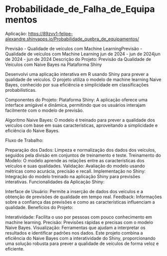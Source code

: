 # Probabilidade_de_Falha_de_Equipamentos
Aplicação: https://89zvv1-felipe-alexandre.shinyapps.io/Probabilidade_quebra_de_equipamentos/


Previsão - Qualidade de veículos com Machine LearningPrevisão - Qualidade de veículos com Machine Learning
jun de 2024 - jun de 2024jun de 2024 - jun de 2024
Descrição do Projeto: Previsão da Qualidade de Veículos com Naive Bayes na Plataforma Shiny

Desenvolvi uma aplicação interativa em R usando Shiny para prever a qualidade de veículos. O projeto utiliza o modelo de machine learning Naive Bayes, conhecido por sua eficiência e simplicidade em classificações probabilísticas.

Componentes do Projeto:
Plataforma Shiny:
A aplicação oferece uma interface amigável e dinâmica, permitindo que os usuários interajam facilmente com o modelo de previsão.

Algoritmo Naive Bayes:
O modelo é treinado para prever a qualidade dos veículos com base em suas características, aproveitando a simplicidade e eficiência do Naive Bayes.

Fluxo de Trabalho:

Preparação dos Dados: Limpeza e normalização dos dados dos veículos, seguidos pela divisão em conjuntos de treinamento e teste.
Treinamento do Modelo: O modelo aprende as relações entre as características dos veículos e suas qualidades.
Validação: Avaliação do modelo usando métricas como acurácia, precisão e recall.
Implementação no Shiny: Integração do modelo treinado na aplicação Shiny para previsões interativas.
Funcionalidades da Aplicação Shiny:

Interface de Usuário: Permite a inserção de dados dos veículos e a obtenção de previsões de qualidade em tempo real.
Feedback: Informações sobre a confiança das previsões e como as características influenciam a qualidade.
Benefícios do Projeto:

Interatividade: Facilita o uso por pessoas com pouco conhecimento em machine learning.
Precisão: Previsões rápidas e precisas com o modelo Naive Bayes.
Visualização: Ferramentas que ajudam a interpretar os resultados e identificar padrões nos dados.
Este projeto combina a eficiência do Naive Bayes com a interatividade do Shiny, proporcionando uma solução robusta para prever a qualidade de veículos de forma veloz e eficiente.
